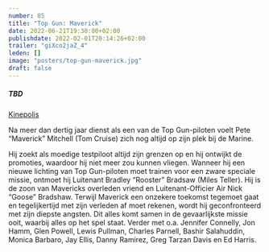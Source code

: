 ```yaml
---
number: 85
title: "Top Gun: Maverick"
date: 2022-06-21T19:30:00+02:00
publishdate: 2022-02-01T20:14:26+02:00
trailer: "giXco2jaZ_4"
leden: []
image: "posters/top-gun-maverick.jpg"
draft: false
---
```


##### TBD

[Kinepolis](https://kinepolis.be/nl/films/top-gun-maverick)

Na meer dan dertig jaar dienst als een van de Top Gun-piloten voelt Pete “Maverick” Mitchell
(Tom Cruise) zich nog altijd op zijn plek bij de Marine.
<!--more-->
Hij zoekt als moedige testpiloot altijd
zijn grenzen op en hij ontwijkt de promoties, waardoor hij niet meer zou kunnen vliegen. Wanneer
hij een nieuwe lichting van Top Gun-piloten moet trainen voor een zware speciale missie, ontmoet
hij Luitenant Bradley “Rooster” Bradsaw (Miles Teller). Hij is de zoon van Mavericks overleden
vriend en Luitenant-Officier Air Nick “Goose” Bradshaw. Terwijl Maverick een onzekere toekomst
tegemoet gaat en tegelijkertijd met zijn verleden af moet rekenen, wordt hij geconfronteerd
met zijn diepste angsten. Dit alles komt samen in de gevaarlijkste missie ooit, waarbij alles
op het spel staat. Verder met o.a. Jennifer Connelly, Jon Hamm, Glen Powell, Lewis Pullman,
Charles Parnell, Bashir Salahuddin, Monica Barbaro, Jay Ellis, Danny Ramirez, Greg Tarzan
Davis en Ed Harris.
 
